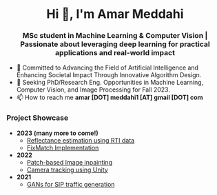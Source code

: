 <h1 align="center">Hi 👋, I'm Amar Meddahi</h1>
<h3 align="center">MSc student in Machine Learning & Computer Vision | Passionate about leveraging deep learning for practical applications and real-world impact</h3>

- 🔭 Committed to Advancing the Field of Artificial Intelligence and Enhancing Societal Impact Through Innovative Algorithm Design.
- 🤝 Seeking PhD/Research Eng. Opportunities in Machine Learning, Computer Vision, and Image Processing for Fall 2023.
- 📫 How to reach me **amar [DOT] meddahi1 [AT] gmail [DOT] com** 

<h3 align="left">Project Showcase</h3> 

 - **2023 (many more to come!)**
	 - [Reflectance estimation using RTI data](https://github.com/amarmeddahi/reflectance-estimation)
	 - [FixMatch Implementation](https://github.com/amarmeddahi/fix-match)
 - **2022**
	 - [Patch-based Image inpainting](https://github.com/amarmeddahi/patch-based-inpainting)
	 - [Camera tracking using Unity](https://github.com/amarmeddahi/camera-tracking)
 - **2021**
	 - [GANs for SIP traffic generation](https://github.com/amarmeddahi/sip-gan)
